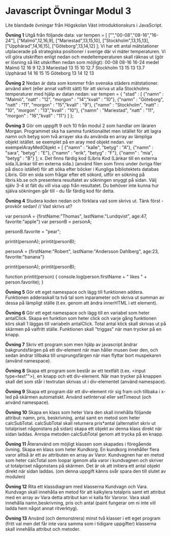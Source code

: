 # Javascript Övningar Modul 3
Lite blandade övningar från Högskolan Väst introduktionskurs i JavaScript.


**Övning 1**
Utgå från följande data:
  var tempen = [ 
  ["","00-08","08-16","16-24"], 
  ["Malmö",12,16,9], 
  ["Mariestad",13,15,10], 
  ["Stockholm",13,15,13], 
  ["Upphärad",14,16,15], 
  ["Göteborg",13,14,12] 
  ];
Vi har ett antal mätstationer utplacerade på strategiska positioner i sverige där vi mäter temperaturen. Vi vill göra utskriften enligt nedan och medeltemperaturen skall räknas ut (gör er lösning så likt utskriften nedan som möjligt):
 	00-08	08-16 	16-24	medel
Malmö	12	16	9	12.3
Mariestad	13	15	10	12.7
Stockholm	13	15	13	13.7
Upphärad	14	16	15	15
Göteborg	13	14	12	13

**Övning 2**
Nedan är data som kommer från svenska städers mätstationer. använd alert (eller annat valfritt sätt) för att skriva ut alla Stockholms temperaturer med hjälp av datan nedan:
var tempen = {
"stad" : [
{"namn" : "Malmö", "natt" : "12", "morgon" : "14","kvall" : "10"},
{"namn" : "Göteborg", "natt" : "11", "morgon" : "15","kvall" : "9"},
{"namn" : "Stockholm", "natt" : "10", "morgon" : "13","kvall" : "10"},
{"namn" : "Mariestad", "natt" : "11", "morgon" : "16","kvall" : "11"}
]
};

**Övning 3**
 Gör om uppgift 9 och 10 från modul 2 som handlar om läraren Morgan. Programmet ska ha samma funktionalitet men istället för att lagra namn och betyg som två arrayer ska du använda en array av lämpliga objekt istället. se exemplet på en aray med objekt nedan.
var exempelArayMedObjekt = [
{"namn" : "kalle", "betyg" : "A"},
{"namn" : "sara", "betyg" : "E"},
{"namn" : "erik", "betyg" : "F"},
{"namn" : "mia", "betyg" : "B"}
];
x. Det finns färdig kod (Libris Kod (Länkar till en externa sida.)Länkar till en externa sida.) (använd filen som finns under övriga filer på disco istället) för att söka efter böcker i Kungliga bibliotektets databas Libris. Gör en sida som frågar efter ett sökord, utför en sökning på libris.kb.se och presentera resultatet av sökningen snyggt på sidan. Välj själv 3-4 st fält du vill visa upp från resultatet. Du behöver inte kunna hur själva sökningen går till - du får färdig kod för detta.


**Övning 4**
Studera koden nedan och förklara vad som skrivs ut. Tänk först - provkör sedan!
// Vad skrivs ut?

var personA = {firstName:"Thomas", lastName:"Lundqvist", age:47, favorite:"apple"}
var personB = personA;

personB.favorite = "pear";

printit(personA);
printit(personB);

personA = {firstName:"Robert", lastName:"Andersson Dahlberg", age:23, favorite:"banana"} 

printit(personA);
printit(personB);

function printit(person) {
     console.log(person.firstName + " likes " + person.favorite);
}

**Övning 5**
Gör ett eget namespace och lägg till funktionen addera. Funktionen adderaskall ta två tal som inparameter och skriva ut summan av dessa på lämpligt ställe (t.ex. genom att ändra innerHTML i ett element).

**Övning 6**
Gör ett eget namespace och lägg till en variabel som heter antalClick. Skapa en funktion som heter click och varje gång funktionen körs skall 1 läggas till variabeln antalClick. Total antal klick skall skrivas ut på skärmen på valfritt ställe. Funktionen skall "triggas" när man trycker på en knapp.


**Övning 7**
Skriv ett program som men hjälp av javascript ändrar bakgrundsfärgen på ett div-element när man håller musen över den, och sedan ändrar tillbaka till ursprungsfärgen när man flyttar bort muspekaren (använd namespace).

**Övning 8**
Skapa ett program som består av ett textfält (t.ex. <input type=text"">), en knapp och ett div-element. När man trycker på knappen skall det som står i textrutan skrivas ut i div-elementet (använd namespace).

**Övning 9**
Skapa ett program där ett div-element rör sig fram och tillbaka i x-led på skärmen automatiskt. Använd setInterval eller setTimeout (och använd namespace).

**Övning 10**
Skapa en klass som heter Vara den skall innehålla följande attribut: namn, pris, beskrivning, antal samt en metod som heter calcSubTotal. calcSubTotal skall returnera pris*antal (alternativt skriv ut totalpriset någonstans på sidan) skapa ett objekt av denna klass direkt när sidan laddas. Anropa metoden calcSubTotal genom att trycka på en knapp.

**Övning 11**
Återanvänd om möjligt klassen som skapades i föregående övning. Skapa en klass som heter Kundkorg. En kundkorg innehåller flera varor alltså är ett av attributen en array av Varor. Kundvagnen har en metod som heter calcTotal som loopar igenom alla varor i kundvagnen och skriver ut totalpriset någonstans på skärmen. Det är ok att initiera ett antal objekt direkt när sidan laddas. (om denna uppgift känns svår spara den till slutet av modulen)

**Övning 12**
Rita ett klassdiagram med klasserna Kundvagn och Vara. Kundvagn skall innehålla en metod för att kalkylera totalpris samt ett attribut med en array av Vara detta attribut kan vi kalla för Varoror. Vara skall innehålla namn,beskrivning, pris och antal (paint fungerar om ni inte vill ladda hem något annat ritverktyg).

**Övning 13**
Använd (och demonstrera) minst två klasser i ett eget program (fritt val men det får inte vara samma som i tidigare uppgifter) klasserna skall innehålla attribut och metoder. 
